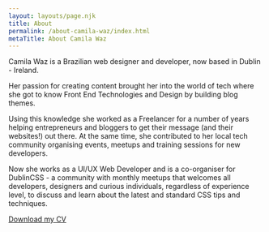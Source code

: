 ```yaml
---
layout: layouts/page.njk
title: About
permalink: /about-camila-waz/index.html
metaTitle: About Camila Waz
---
```

Camila Waz is a Brazilian web designer and developer, now based in Dublin - Ireland.

Her passion for creating content brought her into the world of tech where she got to know Front End Technologies and Design by building blog themes.

Using this knowledge she worked as a Freelancer for a number of years helping entrepreneurs and bloggers to get their message (and their websites!) out there. At the same time, she contributed to her local tech community organising events, meetups and training sessions for new developers.

Now she works as a UI/UX Web Developer and is a co-organiser for DublinCSS - a community with monthly meetups that welcomes all developers, designers and curious individuals, regardless of experience level, to discuss and learn about the latest and standard CSS tips and techniques.

[Download my CV](www.camilawaz.com/camila-waz-cv)
